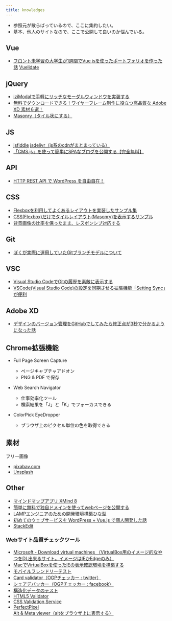 ```yaml
---
title: knowledges
---
```


* 参照元が散らばっているので、ここに集約したい。
* 基本、他人のサイトなので、ここで公開して良いのか悩んでいる。

## Vue
* <a href="https://qiita.com/p1ass/items/a01578b782f17f573510" target="_blank">フロント未学習の大学生が1週間でVue.jsを使ったポートフォリオを作った話</a>
<a href="https://vuelidate.js.org/">Vuelidate</a>

## jQuery
* <a href="https://gimmicklog.com/jquery/592/" target="_blank">iziModalで手軽にリッチなモーダルウィンドウを実装する</a>
* <a href="https://webkikaku.co.jp/blog/webdesign/free-wireframe-kits-for-adobe-xd/" target="_blank">無料でダウンロードできる！ワイヤーフレーム制作に役立つ高品質な Adobe XD 素材６選！</a>
* <a href="https://masonry.desandro.com/">Masonry（タイル状にする）</a>
  
## JS
* [jsfiddle](jsfiddle.net)
<a href="https://www.jsdelivr.com/">jsdelivr（js系のcdnがまとまっている）</a>
* <a href="https://www.sukerou.com/2018/12/cmsjs.html">「CMS.js」を使って簡単にSPAなブログを公開する【完全無料】</a>

## API
* <a href="https://ja.wp-api.org/">HTTP REST API で WordPress を自由自在！</a>

## CSS
* <a href="https://www.nxworld.net/tips/flexbox-examples.html" target="_blank">Flexboxを利用してよくあるレイアウトを実装したサンプル集</a>
* <a href="https://digipress.info/tech/pure-css-flexbox-masonry-sample/" target="_blank">CSS(Flexbox)だけでタイルレイアウト(Masonry)を表示するサンプル</a>
* <a href="https://taneppa.net/responsive_background_image/" target="_blank">背景画像の比率を保ったまま、レスポンシブ対応する</a>

## Git
* <a href="https://havelog.ayumusato.com/develop/git/e513-git_branch_model.html" target="_blank">ぼくが実際に運用していたGitブランチモデルについて</a>

## VSC
* <a href="https://qiita.com/dbgso/items/4a2c6ab221eba00f19a9" target="_blank">Visual Studio CodeでGitの履歴を素敵に表示する</a>
* <a href="https://www.karelie.net/vscode-setting-sync/" target="_blank">VSCode(Visual Studio Code)の設定を同期させる拡張機能「Setting Sync」が便利</a>

## Adobe XD
* <a href="https://moneyforward.com/engineers_blog/2018/01/23/designers-github/" target="_blank">デザインのバージョン管理をGitHubでしてみたら修正点が3秒で分かるようになった話</a>

## Chrome拡張機能
* Full Page Screen Capture
  - ページキャプチャアドオン
  - PNG & PDF で保存

* Web Search Navigator
  - 仕事効率化ツール
  - 検索結果を「J」と「K」でフォーカスできる

* ColorPick EyeDropper
  - ブラウザ上のピクセル単位の色を取得できる
 
## 素材
フリー画像
* <a href="https://pixabay.com/ja/">pixabay.com</a>
* <a href="https://unsplash.com/">Unsplash</a>

## Other
* <a href="http://jp.xmind.net/">マインドマップアプリ XMind 8</a>
* <a href="https://qiita.com/hikarut/items/fd28dbb79b8f2794b0a8">簡単に無料で独自ドメインを使ってwebページを公開する</a>
* [LAMPエンジニアのための開発環境構築ひな型](https://github.com/htanaka0828/devbase_for_lamp_template)
* <a href="https://crieit.net/posts/WordPress-Vue-js">初めてのウェブサービスを WordPress + Vue.js で個人開発した話</a>
* <a href="https://stackedit.io/">StackEdit</a>

### Webサイト品質チェックツール
* <a href="https://developer.microsoft.com/en-us/microsoft-edge/tools/vms/" target="_blank">Microsoft - Download virtual machines （VirtualBox用のイメージ的なやつをDL出来るサイト。イメージはIEかEdgeのみ）</a>  
* <a href="https://qiita.com/aspunk/items/97a86b1ab3d0b32a6a43" target="_blank">MacでVirtualBoxを使ったIEの表示確認環境を構築する</a>  
* <a href="https://search.google.com/test/mobile-friendly?hl=JA" target="_blank">モバイルフレンドリーテスト</a>  
* <a href="https://twitter.com/login?redirect_after_login=https%3A%2F%2Fcards-dev.twitter.com%2Fvalidator" target="_blank">Card validator（OGPチェッカー : twitter）</a>  
* <a href="https://search.google.com/test/mobile-friendly?hl=JA" target="_blank">シェアデバッカー（OGPチェッカー : facebook）</a>  
* <a href="https://search.google.com/structured-data/testing-tool/u/0/" target="_blank">構造化データのテスト</a>  
* <a href="https://html5.validator.nu/" target="_blank">HTML5 Validator</a>  
* <a href="http://www.css-validator.org/validator.html.ja" target="_blank"> CSS Validation Service</a> 
* <a href="https://chrome.google.com/webstore/detail/perfectpixel-by-welldonec/dkaagdgjmgdmbnecmcefdhjekcoceebi?hl=ja" target="_blank">PerfectPixel</a>  
<a href="https://chrome.google.com/webstore/detail/alt-meta-viewer/jjcjblcbnjhgjlnclhficglfjedhpjhl?hl=ja">Alt & Meta viewer（altをブラウザ上に表示する）</a>